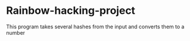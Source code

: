 # Rainbow-hacking-project
This program takes several hashes from the input and converts them to a number
